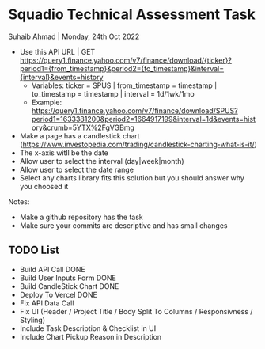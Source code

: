 # Squadio Technical Assessment Task

Suhaib Ahmad | Monday, 24th Oct 2022

- Use this API URL | GET <https://query1.finance.yahoo.com/v7/finance/download/{ticker}?period1={from_timestamp}&period2={to_timestamp}&interval={interval}&events=history>
  - Variables: ticker = SPUS | from_timestamp = timestamp | to_timestamp = timestamp | interval = 1d/1wk/1mo
  - Example: <https://query1.finance.yahoo.com/v7/finance/download/SPUS?period1=1633381200&period2=1664917199&interval=1d&events=history&crumb=5YTX%2FgVGBmg>
- Make a page has a candlestick chart (<https://www.investopedia.com/trading/candlestick-charting-what-is-it/>)
- The x-axis witll be the date
- Allow user to select the interval (day|week|month)
- Allow user to select the date range
- Select any charts library fits this solution but you should answer why you choosed it

Notes:

- Make a github repository has the task
- Make sure your commits are descriptive and has small changes

## TODO List

- Build API Call            DONE
- Build User Inputs Form    DONE
- Build CandleStick Chart   DONE
- Deploy To Vercel          DONE
- Fix API Data Call
- Fix UI (Header / Project Title / Body Split To Columns / Responsivness / Styling)
- Include Task Description & Checklist in UI
- Include Chart Pickup Reason in Description

